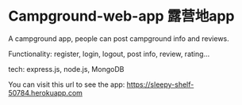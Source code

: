 # Campground-web-app 露营地app
A campground app, people can post campground info and reviews.

Functionality: register, login, logout, post info, review, rating...

tech: express.js, node.js, MongoDB

You can visit this url to see the app:
https://sleepy-shelf-50784.herokuapp.com
